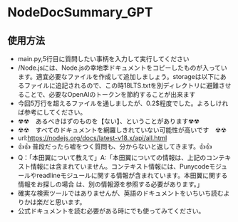 # NodeDocSummary_GPT
## 使用方法
- main.py,5行目に質問したい事柄を入力して実行してください
- /Node.jsには、Node.jsの幸地季ドキュメントをコピーしたものが入っています。適宜必要なファイルを作成して追加しましょう。storageは以下にあるファイルに追記されるので、この時18LTS.txtを別ディレクトリに避難させることで、必要なOpenAIのトークンを節約することが出来ます
- 今回5万行を超えるファイルを通しましたが、0.2$程度でした。よろしければ参考にしてください。
- ☢☢　あるべきはずのものを【ない】、ということがあります☢☢
- ☢☢　すべてのドキュメントを網羅しきれていない可能性が高いです　☢☢
- url:https://nodejs.org/docs/latest-v18.x/api/all.html
- 👍👍  普段だったら嘘をつく質問も、分からないと返してきます。👍👍
- Q：「本田翼について教えて」A:「本田翼についての情報は、上記のコンテキスト情報には含まれていません。コンテキスト情報には、Punycodeモジュールやreadlineモジュールに関する情報が含まれています。本田翼に関する情報をお探しの場合
は、別の情報源を参照する必要があります。」
- 確実な検索ツールではありませんが、英語のドキュメントをいちいち読むよりかは楽だと思います。
- 公式ドキュメントを読む必要がある時にでも使ってみてください。

